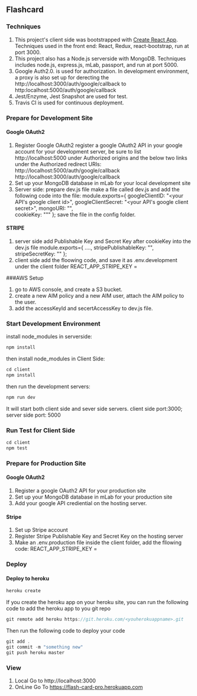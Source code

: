 
## Flashcard 

### Techniques 
1. This project's client side was bootstrapped with [Create React App](https://github.com/facebookincubator/create-react-app). Techniques used in the front end: React, Redux, react-bootstrap, run at port 3000.
2. This project also has a Node.js serverside with MongoDB. Techniques includes node.js, express.js, mLab, passport, and run at port 5000.
3. Google Auth2.0. is used for authorization. In development environment, a proxy is also set up for derecting the http://localhost:3000/auth/google/callback to http:localhost:5000/auth/google/callback 
4. Jest/Enzyme, Jest Snapshot are used for test.
5. Travis CI is used for continuous deployment.

### Prepare for Development Site
#### Google OAuth2
1. Register Google OAuth2
register a google OAuth2 API in your google account for your development server, be sure to list http://localhost:5000 under Authorized origins and 
the below two links under the Authorized redirect URIs:
http://localhost:5000/auth/google/callback
http://localhost:3000/auth/google/callback
2. Set up your MongoDB database in mLab for your local development site
3. Server side: prepare dev.js file
make a file called dev.js and add the following code into the file: 
module.exports={
	googleClientID: "<your API's google client id>",
	googleClientSecret: "<your API's google client secret>",
	mongoURI: "<your DB address>",	
	cookieKey: "<your cookieKey>""
};
save the file in the config folder.

#### STRIPE
1. server side
add Publishable Key and Secret Key after cookieKey into the dev.js file
module.exports={
	....,
	stripePublishableKey: "<your Stripe Publishable Key>",
	stripeSecretKey: "<your Stripe Secret Key>"
};
2. client side
add the floowing code, and save it as .env.development under the client folder
REACT_APP_STRIPE_KEY = <your Stripe Publishable Key>

###AWS Setup
1. go to AWS console, and create a S3 bucket.
2. create a new AIM policy and a new AIM user, attach the AIM policy to the user.
3. add the accessKeyId and secertAccessKey to dev.js file.

### Start Development Environment
install node_modules in serverside:
```javascript
npm install 
```
then install node_modules in Client Side: 
```javascript
cd client
npm install 
```

then run the development servers:
```javascript
npm run dev
```

It will start both client side and sever side servers. client side port:3000; server side port: 5000

### Run Test for Client Side
```javascript
cd client
npm test
```
### Prepare for Production Site
#### Google OAuth2
1. Register a google OAuth2 API for your production site
2. Set up your MongoDB database in mLab for your production site
3. Add your google API crediential on the hosting server.

#### Stripe
1. Set up Stripe account
2. Register Stripe Publishable Key and Secret Key on the hosting server
3. Make an .env.production file inside the client folder, add the fllowing code:
REACT_APP_STRIPE_KEY = <your Stripe Publishable Key>

### Deploy 
#### Deploy to heroku
```javascript
heroku create 
```
If you create the heroku app on your heroku site, you can run the following code to add the heroku app to you  git repo
```javascript
git remote add heroku https://git.heroku.com/<youherokuappname>.git
```
Then run the following code to deploy your code
```javascript
git add .
git commit -m "something new"
git push heroku master
```
### View
1. Local 
Go to http://localhost:3000
2. OnLine
Go To https://flash-card-pro.herokuapp.com